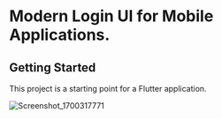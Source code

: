 # Modern Login UI for Mobile Applications.

## Getting Started

This project is a starting point for a Flutter application.

![Screenshot_1700317771](https://github.com/user-attachments/assets/65d51059-d31a-4aad-93e7-1a14b4400996)
